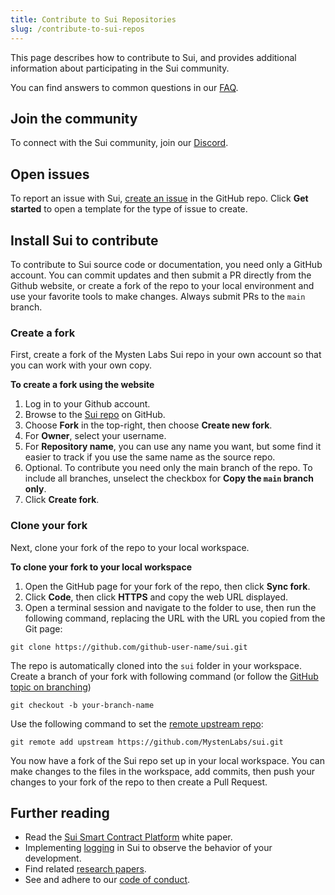 ```yaml
---
title: Contribute to Sui Repositories
slug: /contribute-to-sui-repos
---
```


This page describes how to contribute to Sui, and provides additional information about participating in the Sui community.

You can find answers to common questions in our [FAQ](../contribute/faq.md).

## Join the community

To connect with the Sui community, join our [Discord](https://discord.gg/sui).

## Open issues

To report an issue with Sui, [create an issue](https://github.com/MystenLabs/sui/issues/new/choose) in the GitHub repo. Click **Get started** to open a template for the type of issue to create.

## Install Sui to contribute

To contribute to Sui source code or documentation, you need only a GitHub account. You can commit updates and then submit a PR directly from the Github website, or create a fork of the repo to your local environment and use your favorite tools to make changes. Always submit PRs to the `main` branch.

### Create a fork

First, create a fork of the Mysten Labs Sui repo in your own account so that you can work with your own copy.

**To create a fork using the website**

1. Log in to your Github account.
1. Browse to the [Sui repo](https://github.com/MystenLabs/sui) on GitHub.
1. Choose **Fork** in the top-right, then choose **Create new fork**.
1. For **Owner**, select your username.
1. For **Repository name**, you can use any name you want, but some find it easier to track if you use the same name as the source repo.
1. Optional. To contribute you need only the main branch of the repo. To include all branches, unselect the checkbox for **Copy the `main` branch only**.
1. Click **Create fork**.

### Clone your fork

Next, clone your fork of the repo to your local workspace.

**To clone your fork to your local workspace**

1. Open the GitHub page for your fork of the repo, then click **Sync fork**.
1. Click **Code**, then click **HTTPS** and copy the web URL displayed.
1. Open a terminal session and navigate to the folder to use, then run the following command, replacing the URL with the URL you copied from the Git page:

`git clone https://github.com/github-user-name/sui.git`

The repo is automatically cloned into the `sui` folder in your workspace. Create a branch of your fork with following command (or follow the [GitHub topic on branching](https://docs.github.com/en/pull-requests/collaborating-with-pull-requests/proposing-changes-to-your-work-with-pull-requests/creating-and-deleting-branches-within-your-repository))

`git checkout -b your-branch-name`

Use the following command to set the [remote upstream repo](https://docs.github.com/en/pull-requests/collaborating-with-pull-requests/working-with-forks/configuring-a-remote-repository-for-a-fork):

`git remote add upstream https://github.com/MystenLabs/sui.git`

You now have a fork of the Sui repo set up in your local workspace. You can make changes to the files in the workspace, add commits, then push your changes to your fork of the repo to then create a Pull Request.

## Further reading

- Read the [Sui Smart Contract Platform](../../paper/sui.pdf) white paper.
- Implementing [logging](../contribute/observability.md) in Sui to observe the behavior of your development.
- Find related [research papers](../contribute/research-papers.md).
- See and adhere to our [code of conduct](../contribute/code-of-conduct.md).
